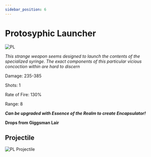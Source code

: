 ```yaml
---
sidebar_position: 6
---
```


# Protosyphic Launcher

![PL](https://vwiki.valorserver.com/api/item/picture/protosyphic%20launcher)

<i>This strange weapon seems designed to launch the contents of the specialized syringe. The exact components of this particular vicious concoction within are hard to discern</i>

Damage: 235-385

Shots: 1

Rate of Fire: 130%

Range: 8


***Can be upgraded with Essence of the Realm to create Encapsulator!***

**Drops from Giggsman Lair**

## Projectile

![PL Projectile](https://raw.githubusercontent.com/Valor-Inc/Wiki/refs/heads/main/static/img/weapons/Bows/protosyphic.gif)
